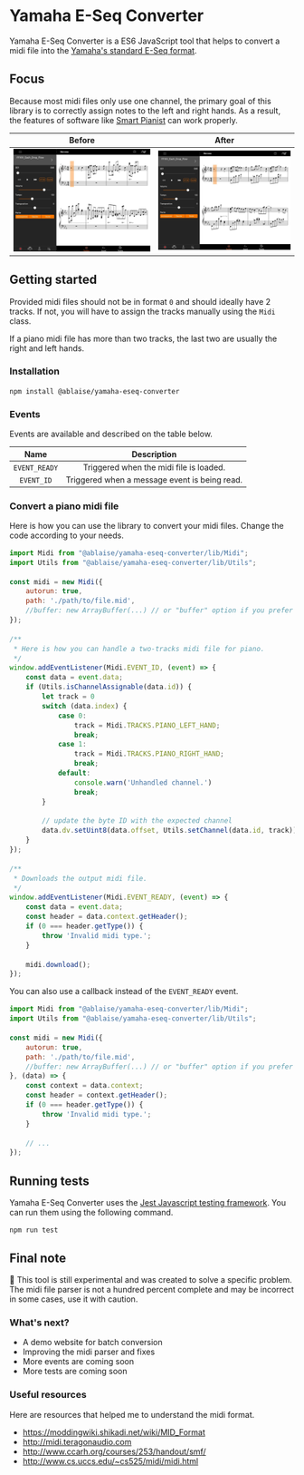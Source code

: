# Yamaha E-Seq Converter

Yamaha E-Seq Converter is a ES6 JavaScript tool that helps to convert a midi file into the [Yamaha's standard E-Seq format](https://usa.yamaha.com/support/faq/pianos/1636.html).

## Focus

Because most midi files only use one channel, the primary goal of this library is to correctly assign notes to the left and right hands. As a result, the features of software like [Smart Pianist](https://usa.yamaha.com/products/musical_instruments/pianos/apps/smart_pianist/index.html) can work properly.

|                   Before                    |                   After                   |
|:-------------------------------------------:|:-----------------------------------------:|
| ![Before editing](./docs/images/before.jpg) | ![After editing](./docs/images/after.jpg) |

## Getting started

Provided midi files should not be in format `0` and should ideally have 2 tracks. If not, you will have to assign the tracks manually using the `Midi` class.

If a piano midi file has more than two tracks, the last two are usually the right and left hands.

### Installation

```
npm install @ablaise/yamaha-eseq-converter
```

### Events

Events are available and described on the table below.

|     Name      |                  Description                  |
|:-------------:|:---------------------------------------------:|
| `EVENT_READY` |    Triggered when the midi file is loaded.    |
|  `EVENT_ID`   | Triggered when a message event is being read. |

### Convert a piano midi file

Here is how you can use the library to convert your midi files. Change the code according to your needs.

```javascript
import Midi from "@ablaise/yamaha-eseq-converter/lib/Midi";
import Utils from "@ablaise/yamaha-eseq-converter/lib/Utils";

const midi = new Midi({
    autorun: true,
    path: './path/to/file.mid',
    //buffer: new ArrayBuffer(...) // or "buffer" option if you prefer to work with ArrayBuffer
});

/**
 * Here is how you can handle a two-tracks midi file for piano.
 */
window.addEventListener(Midi.EVENT_ID, (event) => {
    const data = event.data;
    if (Utils.isChannelAssignable(data.id)) {
        let track = 0
        switch (data.index) {
            case 0:
                track = Midi.TRACKS.PIANO_LEFT_HAND;
                break;
            case 1:
                track = Midi.TRACKS.PIANO_RIGHT_HAND;
                break;
            default:
                console.warn('Unhandled channel.')
                break;
        }
        
        // update the byte ID with the expected channel
        data.dv.setUint8(data.offset, Utils.setChannel(data.id, track));
    }
});

/**
 * Downloads the output midi file.
 */
window.addEventListener(Midi.EVENT_READY, (event) => {
    const data = event.data;
    const header = data.context.getHeader();
    if (0 === header.getType()) {
        throw 'Invalid midi type.';
    }

    midi.download();
});
```

You can also use a callback instead of the `EVENT_READY` event.

```javascript
import Midi from "@ablaise/yamaha-eseq-converter/lib/Midi";
import Utils from "@ablaise/yamaha-eseq-converter/lib/Utils";

const midi = new Midi({
    autorun: true,
    path: './path/to/file.mid',
    //buffer: new ArrayBuffer(...) // or "buffer" option if you prefer to work with ArrayBuffer
}, (data) => {
    const context = data.context;
    const header = context.getHeader();
    if (0 === header.getType()) {
        throw 'Invalid midi type.';
    }

    // ...
});
```

## Running tests

Yamaha E-Seq Converter uses the [Jest Javascript testing framework](https://jestjs.io). You can run them using the following command.

```
npm run test
```

## Final note

:construction: This tool is still experimental and was created to solve a specific problem. The midi file parser is not a hundred percent complete and may be incorrect in some cases, use it with caution.

### What's next?

- A demo website for batch conversion
- Improving the midi parser and fixes
- More events are coming soon
- More tests are coming soon

### Useful resources

Here are resources that helped me to understand the midi format.

- https://moddingwiki.shikadi.net/wiki/MID_Format
- http://midi.teragonaudio.com
- http://www.ccarh.org/courses/253/handout/smf/
- http://www.cs.uccs.edu/~cs525/midi/midi.html
